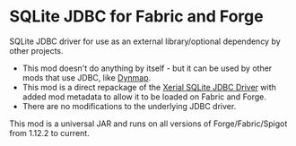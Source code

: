# SQLite JDBC for Fabric and Forge

SQLite JDBC driver for use as an external library/optional dependency by other projects.

* This mod doesn't do anything by itself - but it can be used by other mods that use JDBC, like [Dynmap](https://github.com/webbukkit/dynmap).
* This mod is a direct repackage of the [Xerial SQLite JDBC Driver](https://github.com/xerial/sqlite-jdbc) with added mod metadata to allow it to be loaded on Fabric and Forge.
* There are no modifications to the underlying JDBC driver.

This mod is a universal JAR and runs on all versions of Forge/Fabric/Spigot from 1.12.2 to current.
